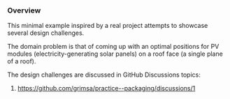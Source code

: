 ### Overview

This minimal example inspired by a real project attempts to showcase several design challenges.

The domain problem is that of coming up with an optimal positions for PV modules (electricity-generating solar panels) on a roof face (a single plane of a roof). 

The design challenges are discussed in GitHub Discussions topics:

1. https://github.com/grimsa/practice--packaging/discussions/1
